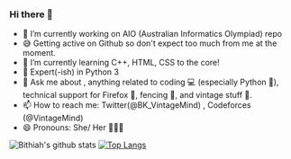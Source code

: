 ### Hi there 👋


- 🔭 I’m currently working on AIO (Australian Informatics Olympiad) repo
- 😅 Getting active on Github so don't expect too much from me at the moment. 
- 🌱 I’m currently learning C++, HTML, CSS to the core! 
- 🧐 Expert(-ish) in Python 3
- 💬 Ask me about , anything related to coding 💻 (especially Python  🐍), technical support for Firefox 🦊, fencing 🤺, and vintage stuff 🎺.
- 📫 How to reach me: Twitter(@BK_VintageMind) , Codeforces (@VintageMind)
- 😄 Pronouns: She/ Her 👩🏻‍💻
    
![Bithiah's github stats](https://github-readme-stats.vercel.app/api?username=vintagemind)   [![Top Langs](https://github-readme-stats.vercel.app/api/top-langs/?username=vintagemind)](https://github.com/vintagemind/github-readme-stats)




    
 
